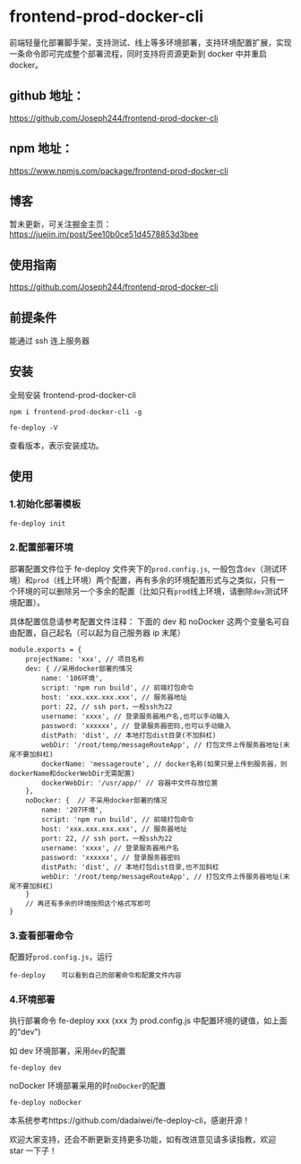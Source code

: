 # frontend-prod-docker-cli

前端轻量化部署脚手架，支持测试、线上等多环境部署，支持环境配置扩展，实现一条命令即可完成整个部署流程，同时支持将资源更新到 docker 中并重启 docker。

## github 地址：

https://github.com/Joseph244/frontend-prod-docker-cli

## npm 地址：

https://www.npmjs.com/package/frontend-prod-docker-cli

## 博客

暂未更新，可关注掘金主页：https://juejin.im/post/5ee10b0ce51d4578853d3bee

## 使用指南

https://github.com/Joseph244/frontend-prod-docker-cli

## 前提条件

能通过 ssh 连上服务器

## 安装

全局安装 frontend-prod-docker-cli

```
npm i frontend-prod-docker-cli -g

fe-deploy -V
```

查看版本，表示安装成功。

## 使用

### 1.初始化部署模板

```
fe-deploy init
```

### 2.配置部署环境

部署配置文件位于 fe-deploy 文件夹下的`prod.config.js`, 一般包含`dev`（测试环境）和`prod`（线上环境）两个配置，再有多余的环境配置形式与之类似，只有一个环境的可以删除另一个多余的配置（比如只有`prod`线上环境，请删除`dev`测试环境配置）。

具体配置信息请参考配置文件注释：
下面的 dev 和 noDocker 这两个变量名可自由配置，自己起名（可以起为自己服务器 ip 末尾）

```
module.exports = {
	projectName: 'xxx', // 项目名称
	dev: { //采用docker部署的情况
		name: '106环境',
		script: 'npm run build', // 前端打包命令
		host: 'xxx.xxx.xxx.xxx', // 服务器地址
		port: 22, // ssh port，一般ssh为22
		username: 'xxxx', // 登录服务器用户名,也可以手动输入
		password: 'xxxxxx', // 登录服务器密码,也可以手动输入
		distPath: 'dist', // 本地打包dist目录(不加斜杠)
		webDir: '/root/temp/messageRouteApp', // 打包文件上传服务器地址(末尾不要加斜杠)
		dockerName: 'messageroute', // docker名称(如果只是上传到服务器，则dockerName和dockerWebDir无需配置)
		dockerWebDir: '/usr/app/' // 容器中文件存放位置
	},
	noDocker: {  // 不采用docker部署的情况
		name: '207环境',
		script: 'npm run build', // 前端打包命令
		host: 'xxx.xxx.xxx.xxx', // 服务器地址
		port: 22, // ssh port，一般ssh为22
		username: 'xxxx', // 登录服务器用户名
		password: 'xxxxxx', // 登录服务器密码
		distPath: 'dist', // 本地打包dist目录,也不加斜杠
		webDir: '/root/temp/messageRouteApp', // 打包文件上传服务器地址(末尾不要加斜杠)
	}
	// 再还有多余的环境按照这个格式写即可
}
```

### 3.查看部署命令

配置好`prod.config.js`，运行

```
fe-deploy    可以看到自己的部署命令和配置文件内容
```

### 4.环境部署

执行部署命令
fe-deploy xxx (xxx 为 prod.config.js 中配置环境的键值，如上面的“dev”)

如 dev 环境部署，采用`dev`的配置

```
fe-deploy dev
```

noDocker 环境部署采用的时`noDocker`的配置

```
fe-deploy noDocker
```

本系统参考https://github.com/dadaiwei/fe-deploy-cli，感谢开源！

欢迎大家支持，还会不断更新支持更多功能，如有改进意见请多读指教，欢迎 star 一下子！
